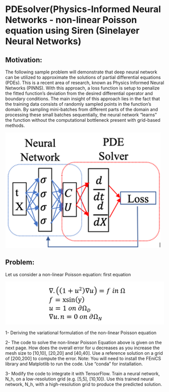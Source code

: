 # PDEsolver(Physics-Informed Neural Networks - non-linear Poisson equation using Siren (Sinelayer Neural Networks)
## Motivation: 
The following sample problem will demonstrate that deep neural network can be utilized to approximate the solutions of partial differential equations (PDEs). This is a recent area of research, known as Physics Informed Neural Networks (PINNS). With this approach, a loss function is setup to penalize the fitted function’s deviation from the desired differential operator and boundary conditions. ﻿The main insight of this approach lies in the fact that the training data consists of randomly sampled points in the function’s domain. By sampling mini-batches from different parts of the domain and processing these small batches sequentially, the neural network “learns” the function without the computational bottleneck present with grid-based methods.

![](PINN-architecture.png)

## Problem:
Let us consider a non-linear Poisson equation: first equation

![](poison.png)


1-	Deriving the variational formulation of the non-linear Poisson equation

2-	The code to solve the non-linear Poisson Equation above is given on the next page. How does the overall error for u decreases as you increase the mesh size to [10,10], [20,20] and [40,40]. Use a reference solution on a grid of [200,200] to compute the error. 
	Note: You will need to install the FEniCS library and Matplotlib to run the code. Use “conda” for installation.

3-	Modify the code to integrate it with TensorFlow. Train a neural network, N_h, on a low-resolution grid (e.g. [5,5], [10,10]). Use this trained neural network, N_h,  with a high-resolution grid to produce the predicted solution. 

